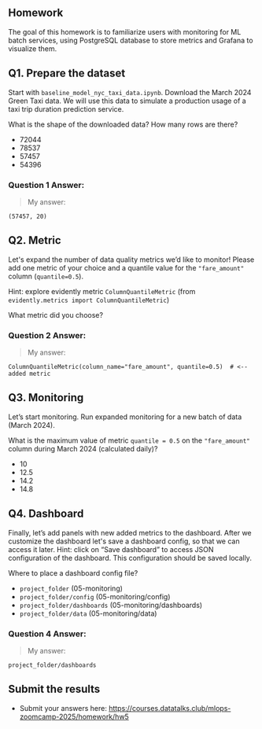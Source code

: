## Homework

The goal of this homework is to familiarize users with monitoring for ML batch services, using PostgreSQL database to store metrics and Grafana to visualize them.



## Q1. Prepare the dataset

Start with `baseline_model_nyc_taxi_data.ipynb`. Download the March 2024 Green Taxi data. We will use this data to simulate a production usage of a taxi trip duration prediction service.

What is the shape of the downloaded data? How many rows are there?

* 72044
* 78537 
* 57457
* 54396

### Question 1 Answer:
>My answer:
```
(57457, 20)
```


## Q2. Metric

Let's expand the number of data quality metrics we’d like to monitor! Please add one metric of your choice and a quantile value for the `"fare_amount"` column (`quantile=0.5`).

Hint: explore evidently metric `ColumnQuantileMetric` (from `evidently.metrics import ColumnQuantileMetric`) 

What metric did you choose?

### Question 2 Answer:
>My answer:
```
ColumnQuantileMetric(column_name="fare_amount", quantile=0.5)  # <-- added metric
```


## Q3. Monitoring

Let’s start monitoring. Run expanded monitoring for a new batch of data (March 2024). 

What is the maximum value of metric `quantile = 0.5` on the `"fare_amount"` column during March 2024 (calculated daily)?

* 10
* 12.5
* 14.2
* 14.8


## Q4. Dashboard


Finally, let’s add panels with new added metrics to the dashboard. After we customize the  dashboard let's save a dashboard config, so that we can access it later. Hint: click on “Save dashboard” to access JSON configuration of the dashboard. This configuration should be saved locally.

Where to place a dashboard config file?

* `project_folder` (05-monitoring)
* `project_folder/config`  (05-monitoring/config)
* `project_folder/dashboards`  (05-monitoring/dashboards)
* `project_folder/data`  (05-monitoring/data)

### Question 4 Answer:
>My answer:
```
project_folder/dashboards
```


## Submit the results

* Submit your answers here: https://courses.datatalks.club/mlops-zoomcamp-2025/homework/hw5